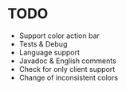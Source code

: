 # TODO

- Support color action bar
- Tests & Debug
- Language support
- Javadoc & English comments
- Check for only client support
- Change of inconsistent colors 
